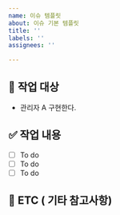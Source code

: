 ```yaml
---
name: 이슈 템플릿
about: 이슈 기본 템플릿
title: ''
labels: ''
assignees: ''

---
```


## 📄 작업 대상
 - 관리자 A 구현한다.

## ✅ 작업 내용
 - [ ] To do
 - [ ] To do
 - [ ] To do

## 📎 ETC ( 기타 참고사항)
